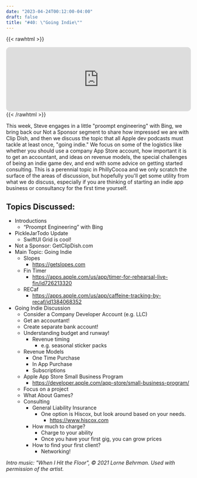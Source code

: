 ```yaml
---
date: "2023-04-24T00:12:00-04:00"
draft: false 
title: "#40: \"Going Indie\""
---
```


{{< rawhtml >}}
<iframe id="embedPlayer" src="https://embed.podcasts.apple.com/us/podcast/40-going-indie/id1589612693?i=1000610345677&amp;itsct=podcast_box_player&amp;itscg=30200&amp;ls=1&amp;theme=auto" height="175px" frameborder="0" sandbox="allow-forms allow-popups allow-same-origin allow-scripts allow-top-navigation-by-user-activation" allow="autoplay *; encrypted-media *; clipboard-write" style="width: 100%; max-width: 660px; overflow: hidden; border-radius: 10px; transform: translateZ(0px); animation: 2s 6 loading-indicator; background-color: rgb(228, 228, 228);"></iframe>
{{< /rawhtml >}}

This week, Steve engages in a little "proompt engineering" with Bing, we bring back our Not a Sponsor segment to share how impressed we are with Clip Dish, and then we discuss the topic that all Apple dev podcasts must tackle at least once, "going indie." We focus on some of the logistics like whether you should use a company App Store account, how important it is to get an accountant, and ideas on revenue models, the special challenges of being an indie game dev, and end with some advice on getting started consulting. This is a perennial topic in PhillyCocoa and we only scratch the surface of the areas of discussion, but hopefully you'll get some utility from what we do discuss, especially if you are thinking of starting an indie app business or consultancy for the first time yourself.

## Topics Discussed:
- Introductions
    - “Proompt Engineering” with Bing
- PickleJarTodo Update
    - SwiftUI Grid is cool!
- Not a Sponsor: GetClipDish.com
- Main Topic: Going Indie
    - Slopes
        - https://getslopes.com
    - Fin Timer
        - https://apps.apple.com/us/app/timer-for-rehearsal-live-fin/id726213320
    - RECaf
        - https://apps.apple.com/us/app/caffeine-tracking-by-recaf/id1384068352
- Going Indie Discussion
    - Consider a Company Developer Account (e.g. LLC)
    - Get an accountant!
    - Create separate bank account!
    - Understanding budget and runway!
        - Revenue timing
            - e.g. seasonal sticker packs
    - Revenue Models
        - One Time Purchase
        - In App Purchase
        - Subscriptions
    - Apple App Store Small Business Program
        - https://developer.apple.com/app-store/small-business-program/
    - Focus on a project 
    - What About Games?
    - Consulting
        - General Liability Insurance
            - One option is Hiscox, but look around based on your needs.
                - https://www.hiscox.com
        - How much to charge?
            - Charge to your ability
            - Once you have your first gig, you can grow prices
        - How to find your first client?
            - Networking!  

*Intro music: "When I Hit the Floor", © 2021 Lorne Behrman. Used with permission of the artist.*
